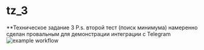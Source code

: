 # tz_3
**Техническое задание 3
P.s. второй тест (поиск минимума) намеренно сделан провальным для демонстрации интеграции с Telegram  
![example workflow](https://github.com/ancheus17/TZ__3/actions/workflows/main.yml/badge.svg)

